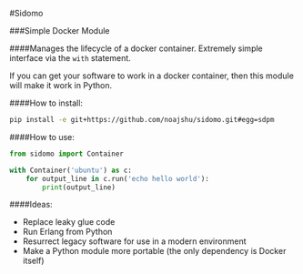 #Sidomo

###Simple Docker Module

####Manages the lifecycle of a docker container. Extremely simple interface via the `with` statement.

If you can get your software to work in a docker container, then this module will make it work in Python.

####How to install:
```bash
pip install -e git+https://github.com/noajshu/sidomo.git#egg=sdpm
```

####How to use:
```python
from sidomo import Container

with Container('ubuntu') as c:
    for output_line in c.run('echo hello world'):
        print(output_line)
```

####Ideas:
- Replace leaky glue code
- Run Erlang from Python
- Resurrect legacy software for use in a modern environment
- Make a Python module more portable (the only dependency is Docker itself)
